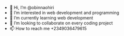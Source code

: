 - 👋 Hi, I’m @obinnaohiri
- 👀 I’m interested in web development and programming
- 🌱 I’m currently learning web development
- 💞️ I’m looking to collaborate on every coding project
- 📫 How to reach me +2349036479615

<!---
obinnaohiri/obinnaohiri is a ✨ special ✨ repository because its `README.md` (this file) appears on your GitHub profile.
You can click the Preview link to take a look at your changes.
--->
